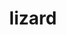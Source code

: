 ---
title: "lizard"
layout: cache
categories: [package, develop-2024-05-05]
meta: {"versions": ["1.0"], "compilers": ["gcc@=11.4.0", "gcc@=7.3.1"], "oss": ["amzn2", "ubuntu22.04"], "platforms": ["linux"], "targets": ["neoverse_v1", "x86_64_v3"], "stacks": ["aws-isc", "e4s", "e4s-neoverse_v1", "e4s-rocm-external", "root"], "num_specs": 3, "num_specs_by_stack": {"root": 3, "aws-isc": 1, "e4s-neoverse_v1": 1, "e4s-rocm-external": 1, "e4s": 1}}
spec_details: [{"hash": "eznisan5z57jbjictp4s7rs4k5b7ueuo", "compiler": "gcc@=7.3.1", "versions": ["1.0"], "os": "amzn2", "platform": "linux", "target": "x86_64_v3", "variants": ["build_system=makefile", "patches=4895619"], "stacks": ["root", "aws-isc"], "size": "-", "tarball": "https://binaries.spack.io/develop-2024-05-05/build_cache/linux-amzn2-x86_64_v3/gcc-7.3.1/lizard-1.0/linux-amzn2-x86_64_v3-gcc-7.3.1-lizard-1.0-eznisan5z57jbjictp4s7rs4k5b7ueuo.spack"}, {"hash": "memtilskff4ey6xhag6d7uod5umlan37", "compiler": "gcc@=11.4.0", "versions": ["1.0"], "os": "ubuntu22.04", "platform": "linux", "target": "neoverse_v1", "variants": ["build_system=makefile", "patches=4895619"], "stacks": ["root", "e4s-neoverse_v1"], "size": "-", "tarball": "https://binaries.spack.io/develop-2024-05-05/build_cache/linux-ubuntu22.04-neoverse_v1/gcc-11.4.0/lizard-1.0/linux-ubuntu22.04-neoverse_v1-gcc-11.4.0-lizard-1.0-memtilskff4ey6xhag6d7uod5umlan37.spack"}, {"hash": "7wzl5rt7oafnmnrdivs2t7px6ejxhrkx", "compiler": "gcc@=11.4.0", "versions": ["1.0"], "os": "ubuntu22.04", "platform": "linux", "target": "x86_64_v3", "variants": ["build_system=makefile", "patches=4895619"], "stacks": ["root", "e4s-rocm-external", "e4s"], "size": "-", "tarball": "https://binaries.spack.io/develop-2024-05-05/build_cache/linux-ubuntu22.04-x86_64_v3/gcc-11.4.0/lizard-1.0/linux-ubuntu22.04-x86_64_v3-gcc-11.4.0-lizard-1.0-7wzl5rt7oafnmnrdivs2t7px6ejxhrkx.spack"}]
---